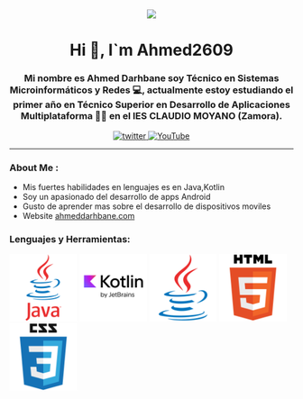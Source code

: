 <div id="header" align="center">
    <img align="center" src="https://media.giphy.com/media/llarwdtFqG63IlqUR1/giphy.gif" width="200">
    <h1 align="center">Hi 👋, I`m Ahmed2609</h1>
    <h3 align="center">Mi nombre es Ahmed Darhbane soy Técnico en Sistemas Microinformáticos y Redes 💻, actualmente estoy estudiando el primer año en Técnico Superior en Desarrollo de Aplicaciones Multiplataforma 👨‍🎓 en el IES CLAUDIO MOYANO (Zamora).</h3>
</div>

<div align="center">
<a href="https://twitter.com/AhmedDarhbane">
    <img src="https://img.shields.io/twitter/url?logo=twitter&style=for-the-badge&url=AhmedDarhbane" title="twitter">
</a>
<a href="https://youtube.com/AhmedDarhbane">
    <img src="https://img.shields.io/youtube/channel/subscribers/AhmedDarhbane?logo=youtube&logoColor=red&style=for-the-badge" title="YouTube">
</a>
</div>

---
### About Me :
- Mis fuertes habilidades en lenguajes es en Java,Kotlin
- Soy un apasionado del desarrollo de apps Android
- Gusto de aprender mas sobre el desarrollo de dispositivos moviles
- Website [ahmeddarhbane.com](AhmedDarhbane) 

<div align="left">
    <h3> Lenguajes y Herramientas: </h3>
    <div>
        <img src="https://github.com/devicons/devicon/blob/master/icons/java/java-original-wordmark.svg" alt="java" alt="java" width="120" height="120">
            <img src="https://github.com/devicons/devicon/blob/master/icons/kotlin/kotlin-original-wordmark.svg" alt="kotlin" alt="Kotlin" width="120" height="120">
            <img src="https://github.com/devicons/devicon/blob/master/icons/java/java-original.svg" alt="java" alt="java" width="120" height="120">
            <img src="https://github.com/devicons/devicon/blob/master/icons/html5/html5-original-wordmark.svg" alt="HTML" alt="HTML" width="120" height="120">
            <img src="https://github.com/devicons/devicon/blob/master/icons/css3/css3-original-wordmark.svg" alt="CSS" alt="CSS" width="120" height="120">
    </div>

</div>
